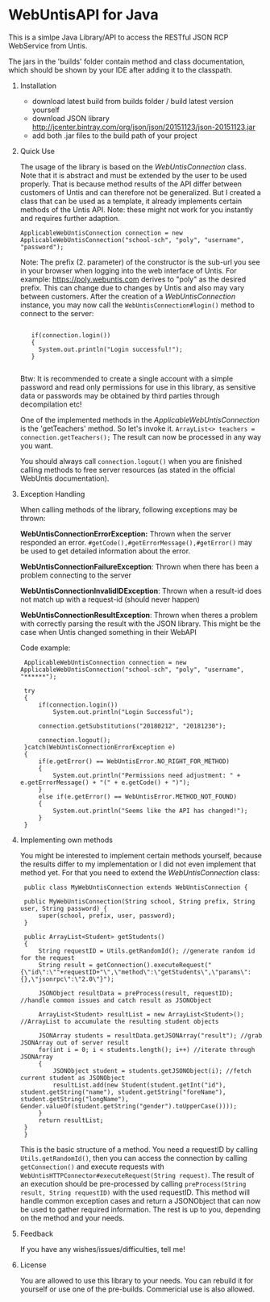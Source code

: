 # WebUntisAPI for Java
This is a simlpe Java Library/API to access the RESTful JSON RCP WebService from Untis.

The jars in the 'builds' folder contain method and class documentation, which should be shown by your IDE after adding it to the classpath.

1. Installation

	  - download latest build from builds folder / build latest version yourself
	  - download JSON library http://jcenter.bintray.com/org/json/json/20151123/json-20151123.jar
	  - add both .jar files to the build path of your project


2. Quick Use

	The usage of the library is based on the <i>WebUntisConnection</i> class. Note that it is abstract and must be extended by the user to be used properly. That is because method results of the API differ between customers of Untis and can therefore not be generalized. But I created a class that can be used as a template, it already implements certain methods of the Untis API. Note: these might not work for you instantly and requires further adaption.

	<code>ApplicableWebUntisConnection connection = new ApplicableWebUntisConnection("school-sch", "poly", "username", "password");</code>

	Note: The prefix (2. parameter) of the constructor is the sub-url you see in your browser when logging into the web interface of Untis. For example: https://poly.webuntis.com derives to "poly" as the desired prefix. This can change due to changes by Untis and also may vary between customers.
	After the creation of a <i>WebUntisConnection</i> instance, you may now call the <code>WebUntisConnection#login()</code> method to connect to the server:

	<code>
	  if(connection.login())
	  {
	    System.out.println("Login successful!");
	  }
	</code>

	Btw: It is recommended to create a single account with a simple password and read only permissions for use in this library, as sensitive data or passwords may be obtained by third parties through decompilation etc!

	One of the implemented methods in the <i>ApplicableWebUntisConnection</i> is the 'getTeachers' method. So let's invoke it.
	<code>ArrayList<> teachers = connection.getTeachers();</code>
	The result can now be processed in any way you want.

	You should always call <code>connection.logout()</code> when you are finished calling methods to free server resources (as stated in the official WebUntis documentation).


3. Exception Handling

	When calling methods of the library, following exceptions may be thrown:

	<b>WebUntisConnectionErrorException:</b> Thrown when the server responded an error. <code>#getCode(),#getErrorMessage(),#getError()</code> may be used to get detailed information about the error.

	<b>WebUntisConnectionFailureException</b>: Thrown when there has been a problem connecting to the server

	<b>WebUntisConnectionInvalidIDException</b>: Thrown when a result-id does not match up with a request-id (should never happen)

	<b>WebUntisConnectionResultException</b>: Thrown when theres a problem with correctly parsing the result with the JSON library. This might be the case when Untis changed something in their WebAPI
	
	Code example:
		
		ApplicableWebUntisConnection connection = new ApplicableWebUntisConnection("school-sch", "poly", "username", "******");
		
		try
		{
			if(connection.login())
				System.out.println("Login Successful");

			connection.getSubstitutions("20180212", "20181230");
			
			connection.logout();
		}catch(WebUntisConnectionErrorException e)
		{
			if(e.getError() == WebUntisError.NO_RIGHT_FOR_METHOD)
			{
				System.out.println("Permissions need adjustment: " + e.getErrorMessage() + "(" + e.getCode() + ")");
			}
			else if(e.getError() == WebUntisError.METHOD_NOT_FOUND)
			{
				System.out.println("Seems like the API has changed!");
			}
		}


4. Implementing own methods

	You might be interested to implement certain methods yourself, because the results differ to my implementation or I did not even implement that method yet. For that you need to extend the <i>WebUntisConnection</i> class:

	    public class MyWebUntisConnection extends WebUntisConnection {

		public MyWebUntisConnection(String school, String prefix, String user, String password) {
			super(school, prefix, user, password);
		}

		public ArrayList<Student> getStudents()
		{
			String requestID = Utils.getRandomId(); //generate random id for the request
			String result = getConnection().executeRequest("{\"id\":\""+requestID+"\",\"method\":\"getStudents\",\"params\":{},\"jsonrpc\":\"2.0\"}");

			JSONObject resultData = preProcess(result, requestID); //handle common issues and catch result as JSONObject

			ArrayList<Student> resultList = new ArrayList<Student>(); //ArrayList to accumulate the resulting student objects

			JSONArray students = resultData.getJSONArray("result"); //grab JSONArray out of server result
			for(int i = 0; i < students.length(); i++) //iterate through JSONArray
			{
				JSONObject student = students.getJSONObject(i); //fetch current student as JSONObject
				resultList.add(new Student(student.getInt("id"), student.getString("name"), student.getString("foreName"), student.getString("longName"), Gender.valueOf(student.getString("gender").toUpperCase())));
			}
			return resultList;
		}
	    }


	This is the basic structure of a method. You need a requestID by calling <code>Utils.getRandomId()</code>, then you can access the connection by calling <code>getConnection()</code> and execute requests with <code>WebUntisHTTPConnector#executeRequest(String request)</code>. The result of an execution should be pre-processed by calling <code>preProcess(String result, String requestID)</code> with the used requestID. This method will handle common exception cases and return a JSONObject that can now be used to gather required information. The rest is up to you, depending on the method and your needs.


5. Feedback

	If you have any wishes/issues/difficulties, tell me!


6. License

	You are allowed to use this library to your needs. You can rebuild it for yourself or use one of the pre-builds. Commericial use is also allowed.
